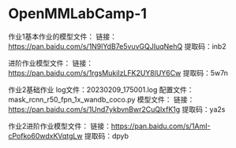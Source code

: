 # OpenMMLabCamp-1
作业1基本作业的模型文件：
链接：https://pan.baidu.com/s/1N9lYdB7e5vuvGQJIuqNehQ 
提取码：inb2 

进阶作业模型文件：
链接：https://pan.baidu.com/s/1rgsMukiIzLFK2UY8lUY6Cw 
提取码：5w7n 


作业2基础作业
log文件：20230209_175001.log
配置文件：mask_rcnn_r50_fpn_1x_wandb_coco.py
模型文件：
链接：https://pan.baidu.com/s/1Und7ykbvnBwr2CuQlxfK1g 
提取码：ya2s 



作业2进阶作业模型文件：
链接：https://pan.baidu.com/s/1AmI-cPofko60wdxKVqtgLw 
提取码：dpyb 
